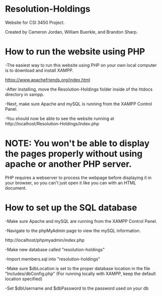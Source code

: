 # Resolution-Holdings
Website for CSI 3450 Project.

Created by Cameron Jordan, William Buerkle, and Brandon Sharp.

# How to run the website using PHP
-The easiest way to run this website using PHP on your own local computer is to download and install XAMPP.

https://www.apachefriends.org/index.html

-After installing, move the Resolution-Holdings folder inside of the htdocs directory in xampp.

-Next, make sure Apache and mySQL is running from the XAMPP Control Panel.

-You should now be able to see the website running at http://localhost/Resolution-Holdings/index.php

# NOTE: You won't be able to display the pages properly without using apache or another PHP server.
PHP requires a webserver to process the webpage before displaying it in your browser, so you can't just open it like you can with an HTML document.

# How to set up the SQL database
-Make sure Apache and mySQL are running from the XAMPP Control Panel.

-Navigate to the phpMyAdmin page to view the mySQL information.

http://localhost/phpmyadmin/index.php

-Make new database called "resolution-holdings"

-Import members.sql into "resolution-holdings"

-Make sure $dbLocation is set to the proper database location in the file "Includes/dbConfig.php"
(For running locally with XAMPP, keep the default location specified)

-Set $dbUsername and $dbPassword to the password used on your db
